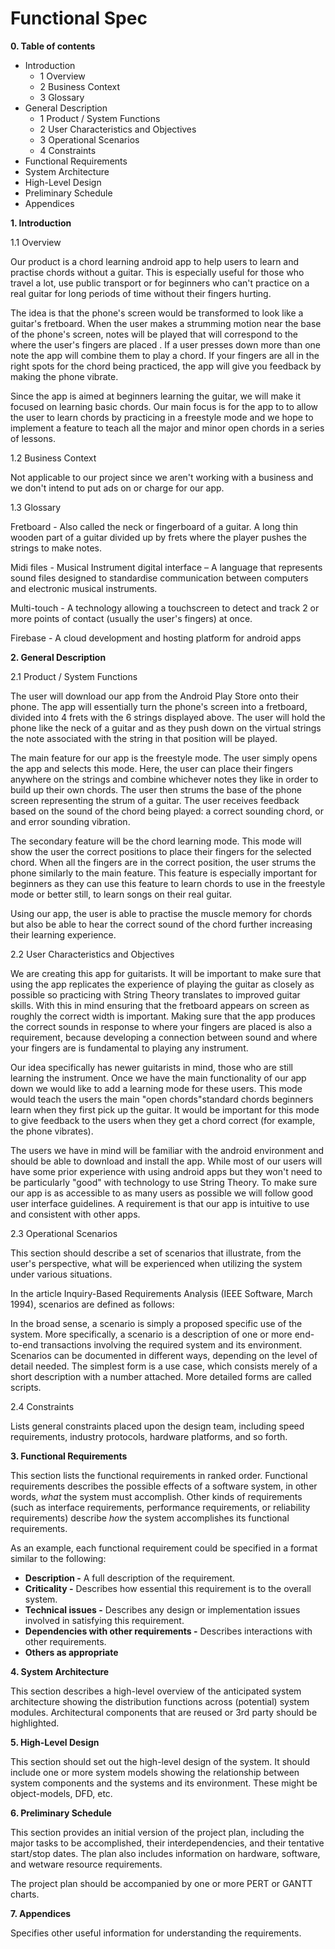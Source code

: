 # **Functional Spec**

**0. Table of contents**

- Introduction
  - 1 Overview
  - 2 Business Context
  - 3 Glossary
- General Description
  - 1 Product / System Functions
  - 2 User Characteristics and Objectives
  - 3 Operational Scenarios
  - 4 Constraints
- Functional Requirements
- System Architecture
- High-Level Design
- Preliminary Schedule
- Appendices

**1. Introduction**

1.1 Overview

Our product is a chord learning android app to help users to learn and practise chords without a guitar. This is especially useful for those who travel a lot, use public transport or for beginners who can&#39;t practice on a real guitar for long periods of time without their fingers hurting.

The idea is that the phone&#39;s screen would be transformed to look like a guitar&#39;s fretboard. When the user makes a strumming motion near the base of the phone&#39;s screen, notes will be played that will correspond to the where the user&#39;s fingers are placed . If a user presses down more than one note the app will combine them to play a chord. If your fingers are all in the right spots for the chord being practiced, the app will give you feedback by making the phone vibrate.

Since the app is aimed at beginners learning the guitar, we will make it focused on learning basic chords. Our main focus is for the app to to allow the user to learn chords by practicing in a freestyle mode and we hope to implement a feature to teach all the major and minor open chords in a series of lessons.



1.2 Business Context

Not applicable to our project since we aren&#39;t working with a business and we don&#39;t intend to put ads on or charge for our app.

1.3 Glossary

Fretboard - Also called the neck or fingerboard of a guitar. A long thin wooden part of a guitar divided up by frets where the player pushes the strings to make notes.

Midi files - Musical Instrument digital interface – A language that represents sound files designed to standardise communication between computers and electronic musical instruments.

Multi-touch - A technology allowing a touchscreen to detect and track 2 or more points of contact (usually the user&#39;s fingers) at once.

Firebase  - A cloud development and hosting platform for android apps

**2. General Description**

2.1 Product / System Functions

The user will download our app from the Android Play Store onto their phone. The app will essentially turn the phone&#39;s screen into a fretboard, divided into 4 frets with the 6 strings displayed above. The user will hold the phone like the neck of a guitar and as they push down on the virtual strings the note associated with the string in that position will be played.

The main feature for our app is the freestyle mode. The user simply opens the app and selects this mode. Here, the user can place their fingers anywhere on the strings and combine whichever notes they like in order to build up their own chords. The user then strums the base of the phone screen representing the strum of a guitar. The user receives feedback based on the sound of the chord being played: a correct sounding chord, or and error sounding vibration.

The secondary feature will be the chord learning mode. This mode will show the user the correct positions to place their fingers for the selected chord. When all the fingers are in the correct position, the user strums the phone similarly to the main feature. This feature is especially important for beginners as they can use this feature to learn chords to use in the freestyle mode or better still, to learn songs on their real guitar.

Using our app, the user is able to practise the muscle memory for chords but also be able to hear the correct sound of the chord further increasing their learning experience.

2.2 User Characteristics and Objectives

We are creating this app for guitarists. It will be important to make sure that using the app replicates the experience of playing the guitar as closely as possible so practicing with String Theory translates to improved guitar skills. With this in mind ensuring that the fretboard appears on screen as roughly the correct width is important. Making sure that the app produces the correct sounds in response to where your fingers are placed is also a requirement, because developing a connection between sound and where your fingers are is fundamental to playing any instrument.

Our idea specifically has newer guitarists in mind, those who are still learning the instrument. Once we have the main functionality of our app down we would like to add a learning mode for these users. This mode would teach the users the main &quot;open chords&quot;standard chords beginners learn when they first pick up the guitar. It would be important for this mode to give feedback to the users when they get a chord correct (for example, the phone vibrates).

The users we have in mind will be familiar with the android environment and should be able to download and install the app. While most of our users will have some prior experience with using android apps but they won&#39;t need to be particularly &quot;good&quot; with technology to use String Theory. To make sure our app is as accessible to as many users as possible we will follow good user interface guidelines. A requirement is that our app is intuitive to use and consistent with other apps.

2.3 Operational Scenarios

This section should describe a set of scenarios that illustrate, from the user&#39;s perspective, what will be experienced when utilizing the system under various situations.

In the article Inquiry-Based Requirements Analysis (IEEE Software, March 1994), scenarios are defined as follows:

In the broad sense, a scenario is simply a proposed specific use of the system. More specifically, a scenario is a description of one or more end-to-end transactions involving the required system and its environment. Scenarios can be documented in different ways, depending on the level of detail needed. The simplest form is a use case, which consists merely of a short description with a number attached. More detailed forms are called scripts.

2.4 Constraints

Lists general constraints placed upon the design team, including speed requirements, industry protocols, hardware platforms, and so forth.

**3. Functional Requirements**

This section lists the functional requirements in ranked order. Functional requirements describes the possible effects of a software system, in other words, _what_ the system must accomplish. Other kinds of requirements (such as interface requirements, performance requirements, or reliability requirements) describe _how_ the system accomplishes its functional requirements.

As an example, each functional requirement could be specified in a format similar to the following:

- **Description -** A full description of the requirement.
- **Criticality -** Describes how essential this requirement is to the overall system.
- **Technical issues -** Describes any design or implementation issues involved in satisfying this requirement.
- **Dependencies with other requirements -** Describes interactions with other requirements.
- **Others as appropriate**

**4. System Architecture**

This section describes a high-level overview of the anticipated system architecture showing the distribution functions across (potential) system modules. Architectural components that are reused or 3rd party should be highlighted.

**5. High-Level Design**

This section should set out the high-level design of the system. It should include one or more system models showing the relationship between system components and the systems and its environment. These might be object-models, DFD, etc.

**6. Preliminary Schedule**

This section provides an initial version of the project plan, including the major tasks to be accomplished, their interdependencies, and their tentative start/stop dates. The plan also includes information on hardware, software, and wetware resource requirements.

The project plan should be accompanied by one or more PERT or GANTT charts.

**7. Appendices**

Specifies other useful information for understanding the requirements.